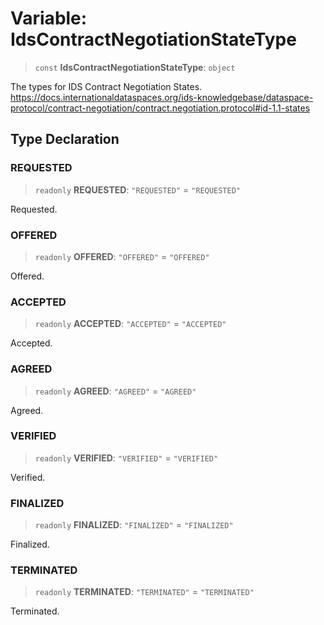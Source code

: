 # Variable: IdsContractNegotiationStateType

> `const` **IdsContractNegotiationStateType**: `object`

The types for IDS Contract Negotiation States.
https://docs.internationaldataspaces.org/ids-knowledgebase/dataspace-protocol/contract-negotiation/contract.negotiation.protocol#id-1.1-states

## Type Declaration

### REQUESTED

> `readonly` **REQUESTED**: `"REQUESTED"` = `"REQUESTED"`

Requested.

### OFFERED

> `readonly` **OFFERED**: `"OFFERED"` = `"OFFERED"`

Offered.

### ACCEPTED

> `readonly` **ACCEPTED**: `"ACCEPTED"` = `"ACCEPTED"`

Accepted.

### AGREED

> `readonly` **AGREED**: `"AGREED"` = `"AGREED"`

Agreed.

### VERIFIED

> `readonly` **VERIFIED**: `"VERIFIED"` = `"VERIFIED"`

Verified.

### FINALIZED

> `readonly` **FINALIZED**: `"FINALIZED"` = `"FINALIZED"`

Finalized.

### TERMINATED

> `readonly` **TERMINATED**: `"TERMINATED"` = `"TERMINATED"`

Terminated.
